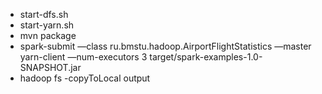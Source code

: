 * start-dfs.sh  
* start-yarn.sh  
* mvn package  
* spark-submit —class ru.bmstu.hadoop.AirportFlightStatistics —master yarn-client —num-executors 3 target/spark-examples-1.0-SNAPSHOT.jar  
* hadoop fs -copyToLocal output  

